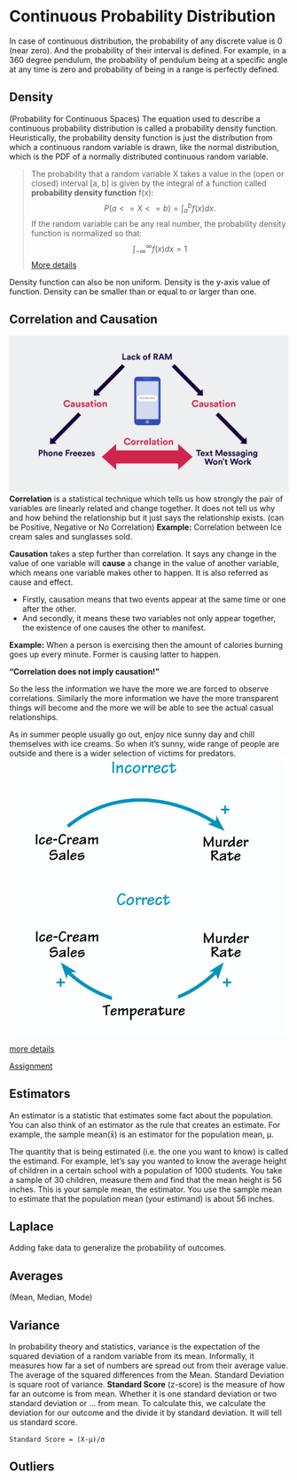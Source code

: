 # Continuous Probability Distribution
In case of continuous distribution, the probability of any discrete value is 0 (near zero). And the probability of their interval is defined. 
For example, in a 360 degree pendulum, the probability of pendulum being at a specific angle at any time is zero and probability of being in a range is perfectly defined.
## Density
(Probability for Continuous Spaces)
The equation used to describe a continuous probability distribution is called a probability density function. 
Heuristically, the probability density function is just the distribution from which a continuous random variable is drawn, like the normal distribution, which is the PDF of a normally distributed continuous random variable.

> The probability that a random variable X takes a value in the (open or closed) interval [a, b] is given by the integral of a function called **probability density function** f(x):
> $$
P(a <= X <= b) = \int_a^b f(x)dx.
$$
If the random variable can be any real number, the probability density function is normalized so that:
$$
\int_{-\infty}^\infty f(x)dx = 1
$$
[More details](https://brilliant.org/wiki/continuous-random-variables-probability-density/)

Density function can also be non uniform.
Density is the y-axis value of function. Density can be smaller than or equal to or larger than one.
## Correlation and Causation
![Correlation and Causation](https://github.com/kushwahashivam/statistics/blob/master/images/correlation-vs-causation-phone-RAM1.png)
**Correlation** is a statistical technique which tells us how strongly the pair of variables are linearly related and change together. It does not tell us why and how behind the relationship but it just says the relationship exists.
(can be Positive, Negative or No Correlation)
**Example:** Correlation between Ice cream sales and sunglasses sold.

**Causation** takes a step further than correlation. It says any change in the value of one variable will **cause** a change in the value of another variable, which means one variable makes other to happen. It is also referred as cause and effect.

 - Firstly, causation means that two events appear at the same time or one after the other.
 - And secondly, it means these two variables not only appear together, the existence of one causes the other to manifest.
 
**Example:** When a person is exercising then the amount of calories burning goes up every minute. Former is causing latter to happen.

**“Correlation does not imply causation!”**

So the less the information we have the more we are forced to observe correlations. Similarly the more information we have the more transparent things will become and the more we will be able to see the actual casual relationships.

As in summer people usually go out, enjoy nice sunny day and chill themselves with ice creams. So when it’s sunny, wide range of people are outside and there is a wider selection of victims for predators.
![Correlation and Causation](https://github.com/kushwahashivam/statistics/blob/master/images/correlation-vs-causation.png)

[more details](https://towardsdatascience.com/why-correlation-does-not-imply-causation-5b99790df07e)

[Assignment](https://discussions.udacity.com/t/correlation-vs-causation-assignment/186693)
## Estimators
An estimator is a statistic that estimates some fact about the population. You can also think of an estimator as the rule that creates an estimate. For example, the sample mean(x̄) is an estimator for the population mean, μ.

The quantity that is being estimated (i.e. the one you want to know) is called the estimand. For example, let’s say you wanted to know the average height of children in a certain school with a population of 1000 students. You take a sample of 30 children, measure them and find that the mean height is 56 inches. This is your sample mean, the estimator. You use the sample mean to estimate that the population mean (your estimand) is about 56 inches.
## Laplace
Adding fake data to generalize the probability of outcomes.
## Averages
(Mean, Median, Mode)
## Variance
In probability theory and statistics, variance is the expectation of the squared deviation of a random variable from its mean. Informally, it measures how far a set of numbers are spread out from their average value.
The average of the squared differences from the Mean.
Standard Deviation is square root of variance.
**Standard Score** (z-score) is the measure of how far an outcome is from mean. Whether it is one standard deviation or two standard deviation or ... from mean. To calculate this, we calculate the deviation for our outcome and the divide it by standard deviation. It will tell us standard score.

    Standard Score = (X-μ)/σ
## Outliers

<!--stackedit_data:
eyJoaXN0b3J5IjpbNTg0NzIyMjM4LC0xMzkzOTUyODg5LDIxMj
gyOTk0NzgsMTAyNzM3NDU4NiwtMjAyMTU4MTk2Nyw5NDQ4NTMx
NTksMTcyNzAwNjczNSwtMjA4ODc0NjYxMl19
-->